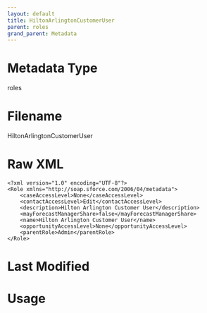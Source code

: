 ```yaml
---
layout: default
title: HiltonArlingtonCustomerUser
parent: roles
grand_parent: Metadata
---
```

# Metadata Type
roles


# Filename 
HiltonArlingtonCustomerUser


# Raw XML
```
<?xml version="1.0" encoding="UTF-8"?>
<Role xmlns="http://soap.sforce.com/2006/04/metadata">
    <caseAccessLevel>None</caseAccessLevel>
    <contactAccessLevel>Edit</contactAccessLevel>
    <description>Hilton Arlington Customer User</description>
    <mayForecastManagerShare>false</mayForecastManagerShare>
    <name>Hilton Arlington Customer User</name>
    <opportunityAccessLevel>None</opportunityAccessLevel>
    <parentRole>Admin</parentRole>
</Role>
```


# Last Modified


# Usage
